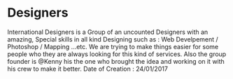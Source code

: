 # Designers
International Designers is a Group of an uncounted Designers with an amazing, Special skills in all kind Designing such as :  Web Develpement / Photoshop / Mapping ...etc. We are trying to make things easier for some people who they are always looking for this kind of services.  Also the group founder is @Kenny his the one who brought the idea and working on it with his crew to make it better.  Date of Creation : 24/01/2017
